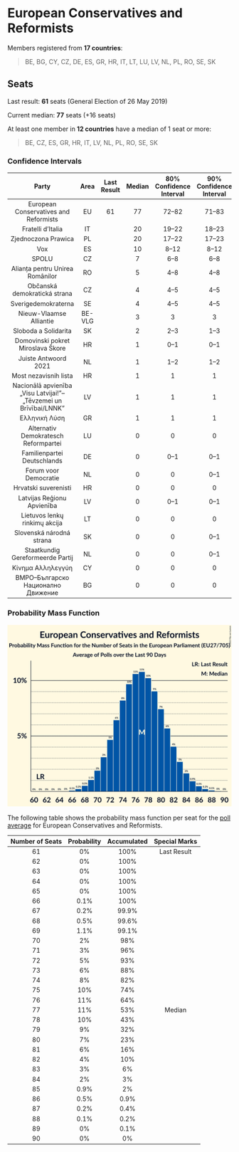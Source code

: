 # European Conservatives and Reformists

Members registered from **17 countries**:

> BE, BG, CY, CZ, DE, ES, GR, HR, IT, LT, LU, LV, NL, PL, RO, SE, SK

## Seats

Last result: **61** seats (General Election of 26 May 2019)

Current median: **77** seats (+16 seats)

At least one member in **12 countries** have a median of 1 seat or more:

> BE, CZ, ES, GR, HR, IT, LV, NL, PL, RO, SE, SK

### Confidence Intervals

| Party | Area | Last Result | Median | 80% Confidence Interval | 90% Confidence Interval | 95% Confidence Interval | 99% Confidence Interval |
|:-----:|:----:|:-----------:|:------:|:-----------------------:|:-----------------------:|:-----------------------:|:-----------------------:|
| European Conservatives and Reformists | EU | 61 | 77 | 72–82 | 71–83 | 70–84 | 68–86 |
| Fratelli d’Italia | IT | | 20 | 19–22 | 18–23 | 18–23 | 17–24 |
| Zjednoczona Prawica | PL | | 20 | 17–22 | 17–23 | 16–23 | 16–24 |
| Vox | ES | | 10 | 8–12 | 8–12 | 7–13 | 7–14 |
| SPOLU | CZ | | 7 | 6–8 | 6–8 | 6–8 | 6–9 |
| Alianța pentru Unirea Românilor | RO | | 5 | 4–8 | 4–8 | 4–8 | 4–9 |
| Občanská demokratická strana | CZ | | 4 | 4–5 | 4–5 | 4–5 | 3–5 |
| Sverigedemokraterna | SE | | 4 | 4–5 | 4–5 | 4–5 | 3–5 |
| Nieuw-Vlaamse Alliantie | BE-VLG | | 3 | 3 | 3 | 3–4 | 3–4 |
| Sloboda a Solidarita | SK | | 2 | 2–3 | 1–3 | 1–3 | 1–3 |
| Domovinski pokret Miroslava Škore | HR | | 1 | 0–1 | 0–1 | 0–1 | 0–1 |
| Juiste Antwoord 2021 | NL | | 1 | 1–2 | 1–2 | 1–2 | 0–2 |
| Most nezavisnih lista | HR | | 1 | 1 | 1 | 1–2 | 1–2 |
| Nacionālā apvienība „Visu Latvijai!”–„Tēvzemei un Brīvībai/LNNK” | LV | | 1 | 1 | 1 | 1 | 1 |
| Ελληνική Λύση | GR | | 1 | 1 | 1 | 1 | 1–2 |
| Alternativ Demokratesch Reformpartei | LU | | 0 | 0 | 0 | 0 | 0 |
| Familienpartei Deutschlands | DE | | 0 | 0–1 | 0–1 | 0–1 | 0–1 |
| Forum voor Democratie | NL | | 0 | 0 | 0–1 | 0–1 | 0–1 |
| Hrvatski suverenisti | HR | | 0 | 0 | 0 | 0 | 0 |
| Latvijas Reģionu Apvienība | LV | | 0 | 0–1 | 0–1 | 0–1 | 0–1 |
| Lietuvos lenkų rinkimų akcija | LT | | 0 | 0 | 0 | 0 | 0 |
| Slovenská národná strana | SK | | 0 | 0 | 0–1 | 0–1 | 0–1 |
| Staatkundig Gereformeerde Partij | NL | | 0 | 0 | 0–1 | 0–1 | 0–1 |
| Κίνημα Αλληλεγγύη | CY | | 0 | 0 | 0 | 0 | 0 |
| ВМРО–Българско Национално Движение | BG | | 0 | 0 | 0 | 0 | 0 |

### Probability Mass Function

![Graph with seats probability mass function not yet produced](average-2022-08-31-seats-pmf-europeanconservativesandreformists.png "Seats Probability Mass Function")

The following table shows the probability mass function per seat for the [poll average](average-2022-08-31.html) for European Conservatives and Reformists.

| Number of Seats | Probability | Accumulated | Special Marks |
|:---------------:|:-----------:|:-----------:|:-------------:|
| 61 | 0% | 100% | Last Result |
| 62 | 0% | 100% |  |
| 63 | 0% | 100% |  |
| 64 | 0% | 100% |  |
| 65 | 0% | 100% |  |
| 66 | 0.1% | 100% |  |
| 67 | 0.2% | 99.9% |  |
| 68 | 0.5% | 99.6% |  |
| 69 | 1.1% | 99.1% |  |
| 70 | 2% | 98% |  |
| 71 | 3% | 96% |  |
| 72 | 5% | 93% |  |
| 73 | 6% | 88% |  |
| 74 | 8% | 82% |  |
| 75 | 10% | 74% |  |
| 76 | 11% | 64% |  |
| 77 | 11% | 53% | Median |
| 78 | 10% | 43% |  |
| 79 | 9% | 32% |  |
| 80 | 7% | 23% |  |
| 81 | 6% | 16% |  |
| 82 | 4% | 10% |  |
| 83 | 3% | 6% |  |
| 84 | 2% | 3% |  |
| 85 | 0.9% | 2% |  |
| 86 | 0.5% | 0.9% |  |
| 87 | 0.2% | 0.4% |  |
| 88 | 0.1% | 0.2% |  |
| 89 | 0% | 0.1% |  |
| 90 | 0% | 0% |  |


